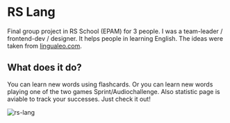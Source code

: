 # RS Lang

Final group project in RS School (EPAM) for 3 people. I was a team-leader / frontend-dev / designer. It helps people in learning English. The ideas were taken from [lingualeo.com](https://lingualeo.com/).

## What does it do?

You can learn new words using flashcards. Or you can learn new words playing one of the two games Sprint/Audiochallenge. Also statistic page is aviable to track your successes. Just check it out!

![rs-lang](https://user-images.githubusercontent.com/79852094/180001712-8e748ad8-df38-4332-93b0-abe310ab3cfa.png)
